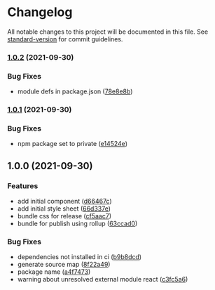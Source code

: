 # Changelog

All notable changes to this project will be documented in this file. See [standard-version](https://github.com/conventional-changelog/standard-version) for commit guidelines.

### [1.0.2](https://github.com/NuclearRedeye/react-component-library/compare/v1.0.1...v1.0.2) (2021-09-30)


### Bug Fixes

* module defs in package.json ([78e8e8b](https://github.com/NuclearRedeye/react-component-library/commit/78e8e8bbfaf3b38646aa6c77377ffafbd6751392))

### [1.0.1](https://github.com/NuclearRedeye/react-component-library/compare/v1.0.0...v1.0.1) (2021-09-30)


### Bug Fixes

* npm package set to private ([e14524e](https://github.com/NuclearRedeye/react-component-library/commit/e14524ee38ac54afb910068210251e2aa016c582))

## 1.0.0 (2021-09-30)


### Features

* add initial component ([d66467c](https://github.com/NuclearRedeye/react-component-library/commit/d66467c9178024288be1f8139c77ca05ffb48997))
* add initial style sheet ([66d337e](https://github.com/NuclearRedeye/react-component-library/commit/66d337eaa941fe3174316dd4684cc7dff3c4cb57))
* bundle css for release ([cf5aac7](https://github.com/NuclearRedeye/react-component-library/commit/cf5aac79f38f5d20fdd70c50fa4f63806f40e832))
* bundle for publish using rollup ([63ccad0](https://github.com/NuclearRedeye/react-component-library/commit/63ccad0b0f106f15054945a07f1e3c4782e78bac))


### Bug Fixes

* dependencies not installed in ci ([b9b8dcd](https://github.com/NuclearRedeye/react-component-library/commit/b9b8dcdfa1f07c01bcc268bac7427c668ef179f4))
* generate source map ([8f22a49](https://github.com/NuclearRedeye/react-component-library/commit/8f22a49774c3c7a656050e557023562a66595873))
* package name ([a4f7473](https://github.com/NuclearRedeye/react-component-library/commit/a4f7473896adc2208372f981765e878f0a1931ba))
* warning about unresolved external module react ([c3fc5a6](https://github.com/NuclearRedeye/react-component-library/commit/c3fc5a6724bb11b85656ab36f9cd2c25739a0fc5))
